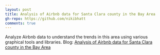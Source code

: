 ```yaml
---
layout: post
title: Analysis of Airbnb data for Santa Clara county in the Bay Area
gh-repo: https://github.com/nikibhatt
comments: true
---
```


Analyze Airbnb data to understand the trends in this area using various graphical tools and libraries. Blog: <a href="https://medium.com/@nikibhatt_87978/analysis-of-airbnb-data-for-santa-clara-county-in-the-bay-area-4683b47e28bd" title="Analysis of Airbnb data for Santa Clara county in the Bay Area">Analysis of Airbnb data for Santa Clara county in the Bay Area</a>
